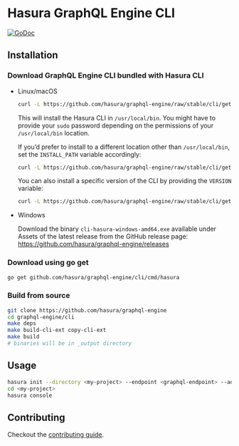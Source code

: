 # Hasura GraphQL Engine CLI

[![GoDoc](https://godoc.org/github.com/hasura/graphql-engine/cli?status.svg)](https://godoc.org/github.com/hasura/graphql-engine/cli)

## Installation

### Download GraphQL Engine CLI bundled with Hasura CLI

- Linux/macOS
    ```bash
    curl -L https://github.com/hasura/graphql-engine/raw/stable/cli/get.sh | bash
    ```
    This will install the Hasura CLI in `/usr/local/bin`. You might have to provide your `sudo` password depending on the permissions of your `/usr/local/bin` location.
    
    If you’d prefer to install to a different location other than `/usr/local/bin`, set the `INSTALL_PATH` variable accordingly:
    ```bash
    curl -L https://github.com/hasura/graphql-engine/raw/stable/cli/get.sh | INSTALL_PATH=$HOME/bin bash
    ```
    
    You can also install a specific version of the CLI by providing the `VERSION` variable:
    ```bash
    curl -L https://github.com/hasura/graphql-engine/raw/stable/cli/get.sh | VERSION=v2.10.1 bash
    ```

- Windows

    Download the binary `cli-hasura-windows-amd64.exe` available under Assets of the latest release from the GitHub release page: https://github.com/hasura/graphql-engine/releases

### Download using go get

```bash
go get github.com/hasura/graphql-engine/cli/cmd/hasura
```

### Build from source

```bash
git clone https://github.com/hasura/graphql-engine
cd graphql-engine/cli
make deps
make build-cli-ext copy-cli-ext
make build
# binaries will be in _output directory
```

## Usage

```bash
hasura init --directory <my-project> --endpoint <graphql-endpoint> --admin-secret <admin-secret>
cd <my-project>
hasura console
```

## Contributing

Checkout the [contributing guide](CONTRIBUTING.md).
